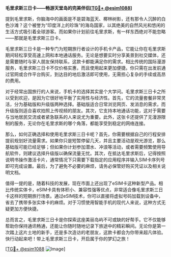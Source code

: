 **毛里求斯三日卡——畅游天堂岛的完美伴侣[[TG💪+ @esim1088](https://t.me/s/esim1088)]**

提到毛里求斯，你脑海中的画面是不是碧海蓝天、椰林树影，还有那令人沉醉的白色沙滩？这个被誉为“印度洋上的珍珠”的海岛国家，以其绝美的自然风光和悠闲的生活方式吸引着全球游客。而如果你计划前往毛里求斯，有一样东西绝对不能忽略——那就是毛里求斯三日卡。

毛里求斯三日卡是一种专门为短期旅行者设计的手机卡产品，它能让你在毛里求斯期间轻松享受高速上网和本地通话服务。无论是想要实时分享美景到社交媒体，还是需要随时与家人朋友保持联系，这款卡都能满足你的需求。相比传统的国际漫游服务，毛里求斯三日卡不仅价格实惠，而且使用起来更加便捷。你只需在出发前通过官网或合作平台购买，到达目的地后激活即可使用，无需担心复杂的手续或高昂的费用。

对于经常出国旅行的人来说，手机卡的选择其实是个大学问。毛里求斯三日卡之所以受到欢迎，是因为它很好地平衡了实用性与经济性。首先，它的流量套餐非常灵活，分为基础版和升级版两种选择。基础版适合日常浏览网页、发消息的需求，而升级版则适合喜欢拍照上传视频的朋友。其次，它支持本地通话功能，这对于需要与当地居民交流或者紧急联系的人来说尤为重要。此外，这张卡还提供了无漫游限制的服务，无论你在毛里求斯的哪个角落，都能享受到稳定的网络连接。

那么，如何正确选择和使用毛里求斯三日卡呢？首先，你需要根据自己的行程安排提前规划好流量需求。如果你只是短暂停留几天，并且主要活动是观光游览，那么基础版可能已经足够；但如果你计划参加潜水、冲浪等活动，或者需要频繁使用导航软件，则建议选择升级版以确保流量无忧。其次，在抵达毛里求斯后，记得按照说明书操作激活卡片，通常情况下只需要下载指定的应用程序并输入SIM卡序列号即可完成设置。最后，为了避免不必要的麻烦，请务必保管好购买凭证以及相关说明文档。

值得一提的是，随着科技的发展，现在市面上还出现了eSIM卡这种新型产品。相比传统实体卡，eSIM卡具有体积小、兼容性强等优点，非常适合像毛里求斯三日卡这样的短期旅行场景。通过eSIM技术，你可以直接将虚拟号码加载到设备中，省去了携带多张实体卡的麻烦。对于习惯使用智能手机的现代人来说，这种方式无疑更加方便快捷。

总而言之，毛里求斯三日卡是你探索这座美丽岛屿不可或缺的好帮手。它不仅能够帮助你保持通讯畅通，还能让你随时随地记录下旅途中的精彩瞬间。无论你是第一次踏上这片土地的新手，还是多次造访的老朋友，这款卡都会为你带来超凡体验。快行动起来吧！带上毛里求斯三日卡，开启属于你的梦幻之旅！

[[TG💪+ @esim1088](https://t.me/s/esim1088) ![Image](https://i.postimg.cc/4NQfJmqS/Snipaste-2025-05-13-00-14-12.png)]